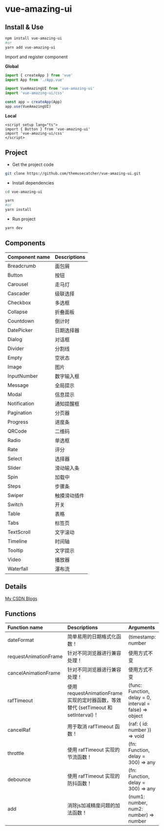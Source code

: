 # vue-amazing-ui

## Install & Use

```sh
npm install vue-amazing-ui
#or
yarn add vue-amazing-ui
```

Import and register component

**Global**

```ts
import { createApp } from 'vue'
import App from './App.vue'

import VueAmazingUI from 'vue-amazing-ui'
import 'vue-amazing-ui/css'

const app = createApp(App)
app.use(VueAmazingUI)
```

**Local**

```vue
<script setup lang="ts">
import { Button } from 'vue-amazing-ui'
import 'vue-amazing-ui/css'
</script>
```

## Project

- Get the project code

```sh
git clone https://github.com/themusecatcher/vue-amazing-ui.git
```

- Install dependencies

```sh
cd vue-amazing-ui

yarn
#or
yarn install
```

- Run project

```sh
yarn dev
```

## Components

| Component name | Descriptions |
| :--- | :--- |
Breadcrumb | 面包屑
Button | 按钮
Carousel | 走马灯
Cascader | 级联选择
Checkbox | 多选框
Collapse | 折叠面板
Countdown | 倒计时
DatePicker | 日期选择器
Dialog | 对话框
Divider | 分割线
Empty | 空状态
Image | 图片
InputNumber | 数字输入框
Message | 全局提示
Modal | 信息提示
Notification | 通知提醒框
Pagination | 分页器
Progress | 进度条
QRCode | 二维码
Radio | 单选框
Rate | 评分
Select | 选择器
Slider | 滑动输入条
Spin | 加载中
Steps | 步骤条
Swiper | 触摸滑动插件
Switch | 开关
Table | 表格
Tabs | 标签页
TextScroll | 文字滚动
Timeline | 时间轴
Tooltip | 文字提示
Video | 播放器
Waterfall | 瀑布流

## Details

[My CSDN Blogs](https://blog.csdn.net/Dandrose)

## Functions

| Function name | Descriptions | Arguments
| :--- | :--- | :--- |
dateFormat | 简单易用的日期格式化函数！ | (timestamp: number|string|Date, format = 'YYYY-MM-DD HH:mm:ss') => string
requestAnimationFrame | 针对不同浏览器进行兼容处理！ | 使用方式不变
cancelAnimationFrame | 针对不同浏览器进行兼容处理！ | 使用方式不变
rafTimeout | 使用 requestAnimationFrame 实现的定时器函数，等效替代 (setTimeout 和 setInterval)！ | (func: Function, delay = 0, interval = false) => object
cancelRaf | 用于取消 rafTimeout 函数！ | (raf: { id: number }) => void
throttle | 使用 rafTimeout 实现的节流函数！ | (fn: Function, delay = 300) => any
debounce | 使用 rafTimeout 实现的防抖函数！ | (fn: Function, delay = 300) => any
add | 消除js加减精度问题的加法函数！ | (num1: number, num2: number) => number
